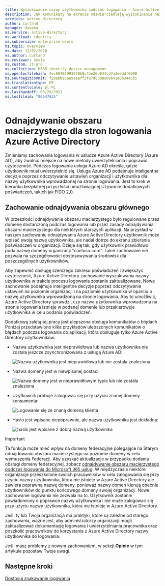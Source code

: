 ```yaml
---
title: Wyszukiwanie nazwy użytkownika podczas logowania — Azure Active Directory | Microsoft Docs
description: Jak komunikaty na ekranie odzwierciedlają wyszukiwanie nazw użytkowników podczas logowania w Azure Active Directory
services: active-directory
author: curtand
manager: daveba
ms.service: active-directory
ms.workload: identity
ms.subservice: enterprise-users
ms.topic: overview
ms.date: 12/02/2020
ms.author: curtand
ms.reviewer: kexia
ms.custom: it-pro
ms.collection: M365-identity-device-management
ms.openlocfilehash: 4ec804029919f0b9c4be26b044cd7a3eeddf6690
ms.sourcegitcommit: f28ebb95ae9aaaff3f87d8388a09b41e0b3445b5
ms.translationtype: MT
ms.contentlocale: pl-PL
ms.lasthandoff: 03/29/2021
ms.locfileid: "96547835"
---
```

# <a name="home-realm-discovery-for-azure-active-directory-sign-in-pages"></a>Odnajdywanie obszaru macierzystego dla stron logowania Azure Active Directory

Zmieniamy zachowanie logowania w usłudze Azure Active Directory (Azure AD), aby zwolnić miejsce na nowe metody uwierzytelniania i poprawić użyteczność. Podczas logowania usługa Azure AD określa, gdzie użytkownik musi uwierzytelnić się. Usługa Azure AD podejmuje inteligentne decyzje poprzez odczytywanie ustawień organizacji i użytkownika dla nazwy użytkownika wprowadzonej na stronie logowania. Jest to krok w kierunku bezpłatnej przyszłości umożliwiającej Używanie dodatkowych poświadczeń, takich jak FIDO 2,0.

## <a name="home-realm-discovery-behavior"></a>Zachowanie odnajdywania obszaru głównego

W przeszłości odnajdywanie obszaru macierzystego było regulowane przez domenę dostarczoną podczas logowania lub przez zasady odnajdywania obszaru macierzystego dla niektórych starszych aplikacji. Na przykład w naszym zachowaniu odnajdywania Azure Active Directory użytkownik może wpisać swoją nazwę użytkownika, ale nadal dotrze do ekranu zbierania poświadczeń w organizacji. Dzieje się tak, gdy użytkownik prawidłowo poda nazwę domeny organizacji "contoso.com". Takie zachowanie nie pozwala na szczegółowości dostosowywania środowisk dla poszczególnych użytkowników.

Aby zapewnić obsługę szerszego zakresu poświadczeń i zwiększyć użyteczność, Azure Active Directory zachowanie wyszukiwania nazwy użytkownika w trakcie procesu logowania zostanie zaktualizowane. Nowe zachowanie podejmuje inteligentne decyzje poprzez odczytywanie ustawień na poziomie organizacji i na poziomie użytkownika w oparciu o nazwę użytkownika wprowadzoną na stronie logowania. Aby to umożliwić, Azure Active Directory sprawdzi, czy nazwa użytkownika wprowadzona na stronie logowania istnieje w podanej domenie lub przekierowuje użytkownika w celu podania poświadczeń.

Dodatkową zaletą tej pracy jest ulepszona obsługa komunikatów o błędach. Poniżej przedstawiono kilka przykładów ulepszonych komunikatów o błędach podczas logowania do aplikacji, która obsługuje tylko Azure Active Directory użytkowników.

- Nazwa użytkownika jest nieprawidłowa lub nazwa użytkownika nie została jeszcze zsynchronizowana z usługą Azure AD:
  
    ![Nazwa użytkownika jest nieprawidłowa lub nie została znaleziona](./media/signin-realm-discovery/typo-username.png)
  
- Nazwa domeny jest w niewpisanej postaci:
  
    ![Nazwa domeny jest w nieprawidłowym typie lub nie została znaleziona](./media/signin-realm-discovery/typo-domain.png)
  
- Użytkownik próbuje zalogować się przy użyciu znanej domeny konsumenta:
  
    ![Logowanie się ze znaną domeną klienta](./media/signin-realm-discovery/consumer-domain.png)
  
- Hasło jest wpisane niepoprawnie, ale nazwa użytkownika jest dokładna:  
  
    ![hasło jest wpisane z dobrą nazwą użytkownika](./media/signin-realm-discovery/incorrect-password.png)
  
> [!IMPORTANT]
> Ta funkcja może mieć wpływ na domeny federacyjne polegające na Starym odnajdowaniu obszaru macierzystego na poziomie domeny w celu wymuszenia Federacji. Aby uzyskać aktualizacje w przypadku dodania obsługi domeny federacyjnej, zobacz [odnajdywanie obszaru macierzystego podczas logowania do Microsoft 365 usług](https://azure.microsoft.com/updates/signin-hrd/). W międzyczasie niektóre organizacje przeszkolone swoich pracowników w celu zalogowania się przy użyciu nazwy użytkownika, która nie istnieje w Azure Active Directory ale zawiera poprawną nazwę domeny, ponieważ nazwy domen kierują obecnie użytkowników do punktu końcowego domeny swojej organizacji. Nowe zachowanie logowania nie zezwala na to. Użytkownik zostanie powiadomiony o poprawce nazwy użytkownika i nie może zalogować się przy użyciu nazwy użytkownika, która nie istnieje w Azure Active Directory.
>
> Jeśli ty lub Twoja organizacja ma praktyki, które są zależne od starego zachowania, ważne jest, aby administratorzy organizacji mogli zaktualizować dokumentację logowania i uwierzytelniania pracownika oraz poszkolić pracowników do korzystania z Azure Active Directory nazwy użytkownika do logowania.
  
Jeśli masz problemy z nowym zachowaniem, w sekcji **Opinie** w tym artykule pozostaw Twoje uwagi.  

## <a name="next-steps"></a>Następne kroki

[Dostosuj znakowanie logowania](../fundamentals/add-custom-domain.md)
